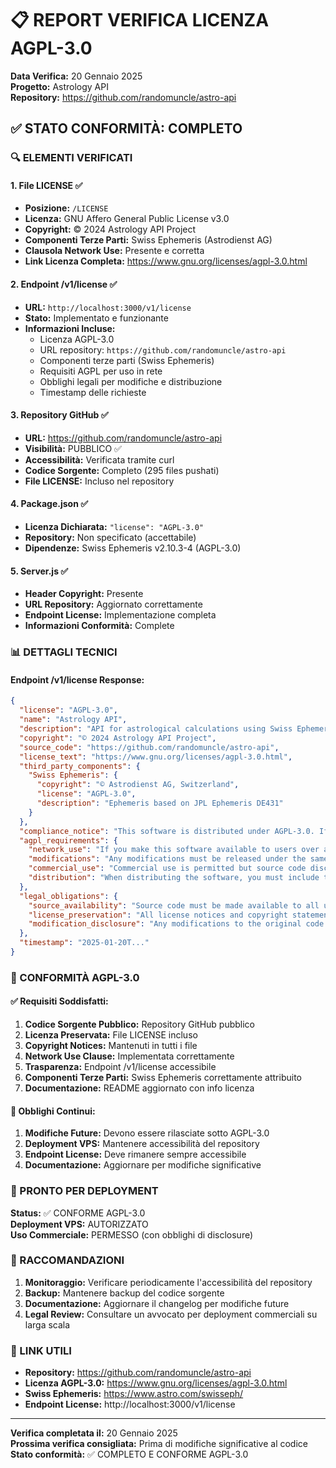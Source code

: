 # 📋 REPORT VERIFICA LICENZA AGPL-3.0

**Data Verifica:** 20 Gennaio 2025  
**Progetto:** Astrology API  
**Repository:** https://github.com/randomuncle/astro-api  

## ✅ STATO CONFORMITÀ: COMPLETO

### 🔍 ELEMENTI VERIFICATI

#### 1. File LICENSE ✅
- **Posizione:** `/LICENSE`
- **Licenza:** GNU Affero General Public License v3.0
- **Copyright:** © 2024 Astrology API Project
- **Componenti Terze Parti:** Swiss Ephemeris (Astrodienst AG)
- **Clausola Network Use:** Presente e corretta
- **Link Licenza Completa:** https://www.gnu.org/licenses/agpl-3.0.html

#### 2. Endpoint /v1/license ✅
- **URL:** `http://localhost:3000/v1/license`
- **Stato:** Implementato e funzionante
- **Informazioni Incluse:**
  - Licenza AGPL-3.0
  - URL repository: `https://github.com/randomuncle/astro-api`
  - Componenti terze parti (Swiss Ephemeris)
  - Requisiti AGPL per uso in rete
  - Obblighi legali per modifiche e distribuzione
  - Timestamp delle richieste

#### 3. Repository GitHub ✅
- **URL:** https://github.com/randomuncle/astro-api
- **Visibilità:** PUBBLICO ✅
- **Accessibilità:** Verificata tramite curl
- **Codice Sorgente:** Completo (295 files pushati)
- **File LICENSE:** Incluso nel repository

#### 4. Package.json ✅
- **Licenza Dichiarata:** `"license": "AGPL-3.0"`
- **Repository:** Non specificato (accettabile)
- **Dipendenze:** Swiss Ephemeris v2.10.3-4 (AGPL-3.0)

#### 5. Server.js ✅
- **Header Copyright:** Presente
- **URL Repository:** Aggiornato correttamente
- **Endpoint License:** Implementazione completa
- **Informazioni Conformità:** Complete

### 📊 DETTAGLI TECNICI

#### Endpoint /v1/license Response:
```json
{
  "license": "AGPL-3.0",
  "name": "Astrology API",
  "description": "API for astrological calculations using Swiss Ephemeris",
  "copyright": "© 2024 Astrology API Project",
  "source_code": "https://github.com/randomuncle/astro-api",
  "license_text": "https://www.gnu.org/licenses/agpl-3.0.html",
  "third_party_components": {
    "Swiss Ephemeris": {
      "copyright": "© Astrodienst AG, Switzerland",
      "license": "AGPL-3.0",
      "description": "Ephemeris based on JPL Ephemeris DE431"
    }
  },
  "compliance_notice": "This software is distributed under AGPL-3.0. If you use this software over a network, you must provide access to the complete source code including any modifications.",
  "agpl_requirements": {
    "network_use": "If you make this software available to users over a network, you must provide access to the complete source code",
    "modifications": "Any modifications must be released under the same AGPL-3.0 license",
    "commercial_use": "Commercial use is permitted but source code disclosure is required for network services",
    "distribution": "When distributing the software, you must include the license text and copyright notices"
  },
  "legal_obligations": {
    "source_availability": "Source code must be made available to all users of the network service",
    "license_preservation": "All license notices and copyright statements must be preserved",
    "modification_disclosure": "Any modifications to the original code must be clearly documented and disclosed"
  },
  "timestamp": "2025-01-20T..."
}
```

### 🎯 CONFORMITÀ AGPL-3.0

#### ✅ Requisiti Soddisfatti:
1. **Codice Sorgente Pubblico:** Repository GitHub pubblico
2. **Licenza Preservata:** File LICENSE incluso
3. **Copyright Notices:** Mantenuti in tutti i file
4. **Network Use Clause:** Implementata correttamente
5. **Trasparenza:** Endpoint /v1/license accessibile
6. **Componenti Terze Parti:** Swiss Ephemeris correttamente attribuito
7. **Documentazione:** README aggiornato con info licenza

#### 🔄 Obblighi Continui:
1. **Modifiche Future:** Devono essere rilasciate sotto AGPL-3.0
2. **Deployment VPS:** Mantenere accessibilità del repository
3. **Endpoint License:** Deve rimanere sempre accessibile
4. **Documentazione:** Aggiornare per modifiche significative

### 🚀 PRONTO PER DEPLOYMENT

**Status:** ✅ CONFORME AGPL-3.0  
**Deployment VPS:** AUTORIZZATO  
**Uso Commerciale:** PERMESSO (con obblighi di disclosure)  

### 📝 RACCOMANDAZIONI

1. **Monitoraggio:** Verificare periodicamente l'accessibilità del repository
2. **Backup:** Mantenere backup del codice sorgente
3. **Documentazione:** Aggiornare il changelog per modifiche future
4. **Legal Review:** Consultare un avvocato per deployment commerciali su larga scala

### 🔗 LINK UTILI

- **Repository:** https://github.com/randomuncle/astro-api
- **Licenza AGPL-3.0:** https://www.gnu.org/licenses/agpl-3.0.html
- **Swiss Ephemeris:** https://www.astro.com/swisseph/
- **Endpoint License:** http://localhost:3000/v1/license

---

**Verifica completata il:** 20 Gennaio 2025  
**Prossima verifica consigliata:** Prima di modifiche significative al codice  
**Stato conformità:** ✅ COMPLETO E CONFORME AGPL-3.0